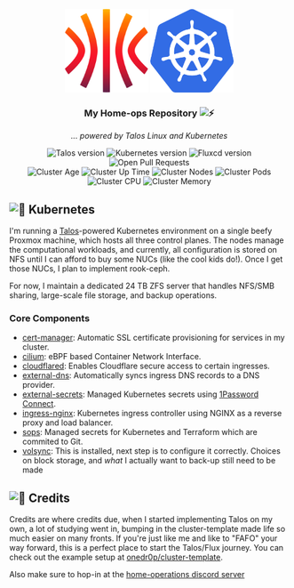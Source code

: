 <div align="center">
  <img src="./docs/assets/talos.svg" alt="Talos Linux logo" width="150" height="150">
  <img src="./docs/assets/kubernetes.png" alt="Kubernetes logo" width="150" height="150">
</div>

<div align=center>

### My Home-ops Repository <img src="https://fonts.gstatic.com/s/e/notoemoji/latest/1f4a5/512.gif" alt="⚡" width="16" height="16">

_... powered by Talos Linux and Kubernetes_

</div>

</div>

<div align="center">
  <img src="https://img.shields.io/endpoint?url=https%3A%2F%2Fkromgo.altena.io%2Ftalos_version&style=for-the-badge&logo=talos&logoColor=fff&label=Talos&labelColor=302d41&color=cba6f7" alt="Talos version">
  <img src="https://img.shields.io/endpoint?url=https%3A%2F%2Fkromgo.altena.io%2Fkubernetes_version&style=for-the-badge&logo=kubernetes&logoColor=fff&label=Kubernetes&labelColor=302d41&color=cba6f7" alt="Kubernetes version">
  <img src="https://img.shields.io/endpoint?url=https%3A%2F%2Fkromgo.altena.io%2Fflux_version&style=for-the-badge&logo=flux&logoColor=fff&label=Fluxcd&labelColor=302d41&color=cba6f7" alt="Fluxcd version">
  <img src="https://img.shields.io/github/issues-pr/davealtena/homelab?logo=github&color=f2cdcd&logoColor=fff&style=for-the-badge&labelColor=302d41" alt="Open Pull Requests">
</div>

<div align="center">
  <img src="https://img.shields.io/endpoint?url=https%3A%2F%2Fkromgo.altena.io%2Fcluster_age_days&style=for-the-badge&label=Age&labelColor=302d41" alt="Cluster Age">
  <img src="https://img.shields.io/endpoint?url=https%3A%2F%2Fkromgo.altena.io%2Fcluster_uptime_days&style=for-the-badge&label=Up&labelColor=302d41" alt="Cluster Up Time">
  <img src="https://img.shields.io/endpoint?url=https%3A%2F%2Fkromgo.altena.io%2Fcluster_node_count&style=for-the-badge&label=Nodes&labelColor=302d41" alt="Cluster Nodes">
  <img src="https://img.shields.io/endpoint?url=https%3A%2F%2Fkromgo.altena.io%2Fcluster_pod_count&style=for-the-badge&label=Pods&labelColor=302d41" alt="Cluster Pods">
  <img src="https://img.shields.io/endpoint?url=https%3A%2F%2Fkromgo.altena.io%2Fcluster_cpu_usage&style=for-the-badge&label=Cpu&labelColor=302d41" alt="Cluster CPU">
  <img src="https://img.shields.io/endpoint?url=https%3A%2F%2Fkromgo.altena.io%2Fcluster_memory_usage&style=for-the-badge&label=Memory&labelColor=302d41" alt="Cluster Memory">
</div>

## <img src="https://fonts.gstatic.com/s/e/notoemoji/latest/1fa87/512.gif" alt="🪇" width="20" height="20"> Kubernetes

I'm running a [Talos](https://www.talos.dev)-powered Kubernetes environment on a single beefy Proxmox machine, which hosts all three control planes. The nodes manage the computational workloads, and currently, all configuration is stored on NFS until I can afford to buy some NUCs (like the cool kids do!). Once I get those NUCs, I plan to implement rook-ceph.

For now, I maintain a dedicated 24 TB ZFS server that handles NFS/SMB sharing, large-scale file storage, and backup operations.

### Core Components
- [cert-manager](https://github.com/cert-manager/cert-manager): Automatic SSL certificate provisioning for services in my cluster.
- [cilium](https://github.com/cilium/cilium): eBPF based Container Network Interface.
- [cloudflared](https://github.com/cloudflare/cloudflared): Enables Cloudflare secure access to certain ingresses.
- [external-dns](https://github.com/kubernetes-sigs/external-dns): Automatically syncs ingress DNS records to a DNS provider.
- [external-secrets](https://github.com/external-secrets/external-secrets): Managed Kubernetes secrets using [1Password Connect](https://github.com/1Password/connect).
- [ingress-nginx](https://github.com/kubernetes/ingress-nginx): Kubernetes ingress controller using NGINX as a reverse proxy and load balancer.
- [sops](https://github.com/getsops/sops): Managed secrets for Kubernetes and Terraform which are commited to Git.
- [volsync](https://github.com/backube/volsync): This is installed, next step is to configure it correctly. Choices on block storage, and _what_ I actually want to back-up still need to be made

## <img src="https://fonts.gstatic.com/s/e/notoemoji/latest/1f38a/512.gif" alt="🏅" width="20" height="20"> Credits

Credits are where credits due, when I started implementing Talos on my own, a lot of studying went in, bumping in the cluster-template made life so much easier on many fronts. If you're just like me and like to "FAFO" your way forward, this is a perfect place to start the Talos/Flux journey. You can check out the example setup at [onedr0p/cluster-template](https://github.com/onedr0p/cluster-template).

Also make sure to hop-in at the [home-operations discord server](https://discord.gg/848uFeEv)
